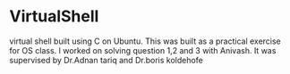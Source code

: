 VirtualShell
============

virtual shell built using C on Ubuntu. This was built as a practical exercise for OS class.
I worked on solving question 1,2 and 3 with Anivash. It was supervised by Dr.Adnan tariq and Dr.boris koldehofe
